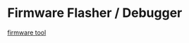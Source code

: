 # Firmware Flasher / Debugger

[firmware tool](/firmware_tool.html ':include :type=iframe width=100% height=400px')
